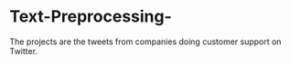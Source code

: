 # Text-Preprocessing-
The projects are the tweets from companies doing customer support on Twitter.
